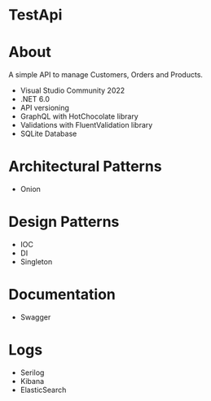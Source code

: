 # TestApi

# About
  A simple API to manage Customers, Orders and Products.
  - Visual Studio Community 2022
  - .NET 6.0
  - API versioning
  - GraphQL with HotChocolate library
  - Validations with FluentValidation library
  - SQLite Database

# Architectural Patterns
  - Onion

# Design Patterns
  - IOC
  - DI
  - Singleton
    
# Documentation
  - Swagger
    
# Logs
  - Serilog
  - Kibana
  - ElasticSearch 
  
